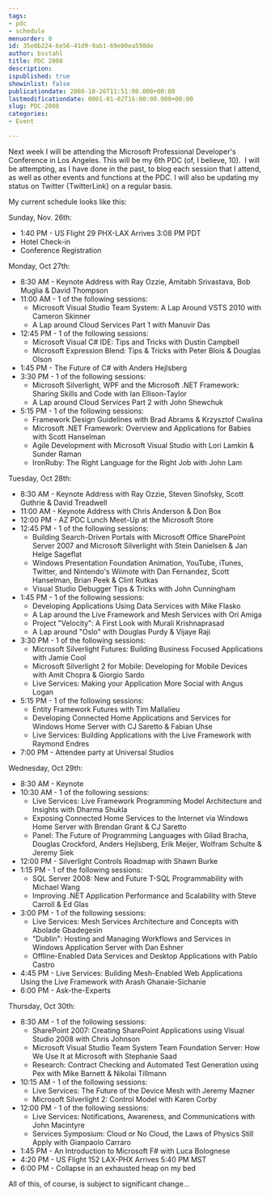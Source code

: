 ```yaml
---
tags:
- pdc
- schedule
menuorder: 0
id: 35e0b224-6e56-41d9-9ab1-69e00ea598de
author: bsstahl
title: PDC 2008
description: 
ispublished: true
showinlist: false
publicationdate: 2008-10-26T11:51:00.000+00:00
lastmodificationdate: 0001-01-02T16:00:00.000+00:00
slug: PDC-2008
categories:
- Event

---
```

Next week I will be attending the Microsoft Professional Developer's Conference in Los Angeles. This will be my 6th PDC (of, I believe, 10).  I will be attempting, as I have done in the past, to blog each session that I attend, as well as other events and functions at the PDC. I will also be updating my status on Twitter {TwitterLink} on a regular basis.

My current schedule looks like this:

Sunday, Nov. 26th:

- 1:40 PM - US Flight 29 PHX-LAX Arrives 3:08 PM PDT
- Hotel Check-in
- Conference Registration


Monday, Oct 27th:

- 8:30 AM - Keynote Address with Ray Ozzie, Amitabh Srivastava, Bob Muglia & David Thompson
- 11:00 AM - 1 of the following sessions:
    - Microsoft Visual Studio Team System: A Lap Around VSTS 2010 with Cameron Skinner
    - A Lap around Cloud Services Part 1 with Manuvir Das
- 12:45 PM - 1 of the following sessions:
    - Microsoft Visual C# IDE: Tips and Tricks with Dustin Campbell
    - Microsoft Expression Blend: Tips & Tricks with Peter Blois & Douglas Olson
- 1:45 PM - The Future of C# with Anders Hejlsberg
- 3:30 PM - 1 of the following sessions:
    - Microsoft Silverlight, WPF and the Microsoft .NET Framework: Sharing Skills and Code with Ian Ellison-Taylor
    - A Lap around Cloud Services Part 2 with John Shewchuk
- 5:15 PM - 1 of the following sessions:
    - Framework Design Guidelines with Brad Abrams & Krzysztof Cwalina
    - Microsoft .NET Framework: Overview and Applications for Babies with Scott Hanselman
    - Agile Development with Microsoft Visual Studio with Lori Lamkin & Sunder Raman
    - IronRuby: The Right Language for the Right Job with John Lam


Tuesday, Oct 28th:

- 8:30 AM - Keynote Address with Ray Ozzie, Steven Sinofsky, Scott Guthrie & David Treadwell
- 11:00 AM - Keynote Address with Chris Anderson & Don Box
- 12:00 PM - AZ PDC Lunch Meet-Up at the Microsoft Store
- 12:45 PM - 1 of the following sessions:
    - Building Search-Driven Portals with Microsoft Office SharePoint Server 2007 and Microsoft Silverlight with Stein Danielsen & Jan Helge Sageflat
    - Windows Presentation Foundation Animation, YouTube, iTunes, Twitter, and Nintendo's Wiimote with Dan Fernandez, Scott Hanselman, Brian Peek & Clint Rutkas
    - Visual Studio Debugger Tips & Tricks with John Cunningham
- 1:45 PM - 1 of the following sessions:
    - Developing Applications Using Data Services with Mike Flasko
    - A Lap around the Live Framework and Mesh Services with Ori Amiga
    - Project "Velocity": A First Look with Murali Krishnaprasad
    - A Lap around "Oslo" with Douglas Purdy & Vijaye Raji
- 3:30 PM - 1 of the following sessions:
    - Microsoft Silverlight Futures: Building Business Focused Applications with Jamie Cool
    - Microsoft Silverlight 2 for Mobile: Developing for Mobile Devices with Amit Chopra & Giorgio Sardo
    - Live Services: Making your Application More Social with Angus Logan
- 5:15 PM - 1 of the following sessions:
    - Entity Framework Futures with Tim Mallalieu
    - Developing Connected Home Applications and Services for Windows Home Server with CJ Saretto & Fabian Uhse
    - Live Services: Building Applications with the Live Framework with Raymond Endres
- 7:00 PM - Attendee party at Universal Studios


Wednesday, Oct 29th:

- 8:30 AM - Keynote
- 10:30 AM - 1 of the following sessions:
    - Live Services: Live Framework Programming Model Architecture and Insights with Dharma Shukla
    - Exposing Connected Home Services to the Internet via Windows Home Server with Brendan Grant & CJ Saretto
    - Panel: The Future of Programming Languages with Gilad Bracha, Douglas Crockford, Anders Hejlsberg, Erik Meijer, Wolfram Schulte & Jeremy Siek
- 12:00 PM - Silverlight Controls Roadmap with Shawn Burke
- 1:15 PM - 1 of the following sessions:
    - SQL Server 2008: New and Future T-SQL Programmability with Michael Wang
    - Improving .NET Application Performance and Scalability with Steve Carroll & Ed Glas
- 3:00 PM - 1 of the following sessions:
    - Live Services: Mesh Services Architecture and Concepts with Abolade Gbadegesin
    - "Dublin": Hosting and Managing Workflows and Services in Windows Application Server with Dan Eshner
    - Offline-Enabled Data Services and Desktop Applications with Pablo Castro
- 4:45 PM - Live Services: Building Mesh-Enabled Web Applications Using the Live Framework with Arash Ghanaie-Sichanie
- 6:00 PM - Ask-the-Experts


Thursday, Oct 30th:

- 8:30 AM - 1 of the following sessions:
    - SharePoint 2007: Creating SharePoint Applications using Visual Studio 2008 with Chris Johnson
    - Microsoft Visual Studio Team System Team Foundation Server: How We Use It at Microsoft with Stephanie Saad
    - Research: Contract Checking and Automated Test Generation using Pex with Mike Barnett & Nikolai Tillmann
- 10:15 AM - 1 of the following sessions:
    - Live Services: The Future of the Device Mesh with Jeremy Mazner
    - Microsoft Silverlight 2: Control Model with Karen Corby
- 12:00 PM - 1 of the following sessions:
    - Live Services: Notifications, Awareness, and Communications with John Macintyre
    - Services Symposium: Cloud or No Cloud, the Laws of Physics Still Apply with Gianpaolo Carraro
- 1:45 PM - An Introduction to Microsoft F# with Luca Bolognese
- 4:20 PM - US Flight 152 LAX-PHX Arrives 5:40 PM MST
- 6:00 PM - Collapse in an exhausted heap on my bed


All of this, of course, is subject to significant change...